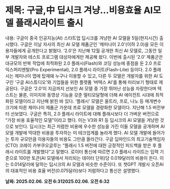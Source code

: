 # **제목: 구글,中 딥시크 겨냥…비용효율 AI모델 플래시라이트 출시**

  내용: 구글이 중국 인공지능(AI) 스타트업 딥시크를 겨냥한 AI 모델을 5일(현지시간) 출시했다.           구글은 이날 자사의 최신 AI 모델 제품군인 '제미나이 2.0'(이하 2.0)을 모든 이용자들에게 공개한다고 밝혔다.           ‘2.0’은 지난해 12월 공개한 최신 AI 모델로, 그동안 일부 개발자와 테스트 프로그램 대상자에게만 제공해 왔다.           이번에 출시된 ‘2.0’ 제품군은 대규모의 반복 작업에 최적화된 2.0 플래시(Flash)와 코딩 성능에 중점을 둔 2.0 프로 익스퍼리멘탈(Pro Experimental), 2.0 플래시 라이트(Flash-Lite) 등이다.           2.0 플래시는 제미나이 앱에 탑재돼 누구나 이용할 수 있고, 다른 두 모델은 개발자를 위한 AI 도구인 ‘구글 AI스튜디오’와 기업들을 위한 플랫폼 ‘버텍스 AI’를 통해 미리보기 형태로 제공된다.           구글은 ‘2.0’이 지금까지 선보인 AI 모델 중 가장 뛰어난 성능을 자랑한다며 텍스트는 물론, 이미지와 동영상 기능을 갖춘 멀티모달형에 더해 AI 에이전트 시대에 최적화된 모델이라고 지난해 밝힌 바 있다.           ‘플래시’ 모델은 울트라, 프로, 나노 등 매개변수 크기에 따른 제미나이 제품군 가운데 프로 모델을 경량화한 모델이다. 지난해 1.5 버전부터 선보였다.           구글은 특히, 2.0 플래시 라이트에 대해 플래시보다 더 가벼운 버전으로 “가장 비용 효율적인 모델”이라고 했다.           이는 V3와 R1 등 딥시크의 AI 모델을 겨냥한 것으로 보인다.           딥시크는 최근 저렴한 비용에 우수한 성능을 가진 이들 모델을 공개하며 AI 모델 개발에 막대한 비용을 투자하는 미 테크업계를 놀라게 했다. AI 모델 개발에 들어가는 투자 규모만큼 이용자들의 비용도 그만큼 올라간다.           구글 딥마인드의 최고기술책임자(CTO) 코레이 카부쿠오글루는 “플래시 1.5 버전에 대한 긍정적인 피드백을 받은 후 플래시 라이트를 개발했다”고 말했다.           로이터 통신에 따르면 2.0 플래시 라이트는 입력 기준으로 100만 토큰(AI 모델에서 처리되는 데이터 단위)당 0.019달러의 비용이 든다. 이는 0.014달러에 달하는 딥시크의 AI 모델과 비슷한 수준이다.           또 챗GPT 개발사 오픈AI의 대표적인 비용 효율 버전(0.075달러)보다 저렴하다고 통신은 설명했다.

  **날짜: 2025.02.06. 오전 6:312025.02.06. 오전 6:32**